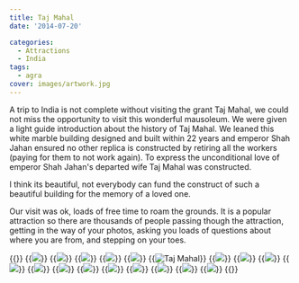 ```yaml
---
title: Taj Mahal
date: '2014-07-20'

categories:
  - Attractions
  - India
tags:
  - agra
cover: images/artwork.jpg
---
```


A trip to India is not complete without visiting the grant Taj Mahal, we could not miss the opportunity to visit this wonderful mausoleum. We were given a light guide introduction about the history of Taj Mahal. We leaned this white marble building designed and built within 22 years and emperor Shah Jahan ensured no other replica is constructed by retiring all the workers (paying for them to not work again). To express the unconditional love of emperor Shah Jahan's departed wife Taj Mahal was constructed.

I think its beautiful, not everybody can fund the construct of such a beautiful building for the memory of a loved one.

Our visit was ok, loads of free time to roam the grounds. It is a popular attraction so there are thousands of people passing though the attraction, getting in the way of your photos, asking you loads of questions about where you are from, and stepping on your toes.


{{<gallery>}}
  {{<img src="images/IMG_3520-MOTION.gif">}}
  {{<img src="images/DSC00320.jpg">}}
  {{<img src="images/DSC00338.jpg" oriantation="portrait">}}
  {{<img src="images/IMG_3556.jpg">}}
  {{<img src="images/DSC00370.jpg">}}
  {{<img src="images/PANO_20140720_162330.jpg" title="Taj Mahal ">}}
  {{<img src="images/PANO_20140720_162643.jpg" oriantation="portrait">}}
  {{<img src="images/IMG_20140720_164449.jpg" oriantation="portrait">}}
  {{<img src="images/PANO_20140720_164455.jpg">}}
  {{<img src="images/PANO_20140720_164906.jpg" oriantation="portrait">}}
  {{<img src="images/IMG_3566.jpg">}}
  {{<img src="images/IMG_3519.jpg">}}
  {{<img src="images/IMG_3570-MOTION.gif">}}
  {{<img src="images/IMG_3567-SMILE.jpg">}}
  {{<img src="images/IMG_3661.jpg">}}
  {{<img src="images/DSC00359.jpg">}}
  {{<img src="images/IMG_3664.jpg">}}
  {{<img src="images/IMG_3565.jpg">}}
{{</gallery>}}
